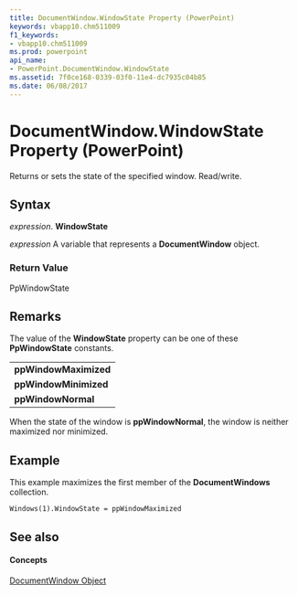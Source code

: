 ```yaml
---
title: DocumentWindow.WindowState Property (PowerPoint)
keywords: vbapp10.chm511009
f1_keywords:
- vbapp10.chm511009
ms.prod: powerpoint
api_name:
- PowerPoint.DocumentWindow.WindowState
ms.assetid: 7f0ce168-0339-03f0-11e4-dc7935c04b85
ms.date: 06/08/2017
---
```



# DocumentWindow.WindowState Property (PowerPoint)

Returns or sets the state of the specified window. Read/write.


## Syntax

 _expression_. **WindowState**

 _expression_ A variable that represents a **DocumentWindow** object.


### Return Value

PpWindowState


## Remarks

The value of the  **WindowState** property can be one of these **PpWindowState** constants.


||
|:-----|
|**ppWindowMaximized**|
|**ppWindowMinimized**|
|**ppWindowNormal**|
When the state of the window is  **ppWindowNormal**, the window is neither maximized nor minimized.


## Example

This example maximizes the first member of the  **DocumentWindows** collection.


```
Windows(1).WindowState = ppWindowMaximized
```


## See also


#### Concepts



[DocumentWindow Object](PowerPoint.DocumentWindow.md)

